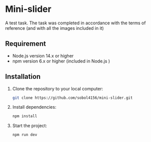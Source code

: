 # Mini-slider

A test task. The task was completed in accordance with the terms of reference (and with all the images included in it)

## Requirement

- Node.js version 14.x or higher
- npm version 6.x or higher (included in Node.js )

## Installation

1. Clone the repository to your local computer:

   ```bash
   git clone https://github.com/sobol4156/mini-slider.git
2. Install dependencies:

   ```bash
   npm install
3. Start the project:
      ```bash
   npm run dev
